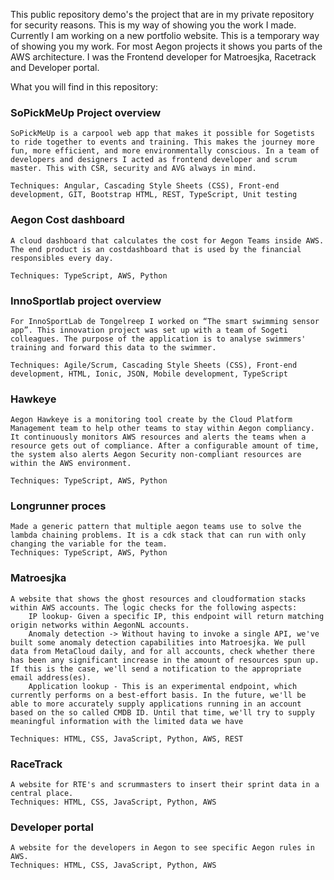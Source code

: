 This public repository demo's the project that are in my private repository for security reasons. This is my way of showing you the work I made.
Currently I am working on a new portfolio website. This is a temporary way of showing you my work. 
For most Aegon projects it shows you parts of the AWS architecture. I was the Frontend developer for Matroesjka, Racetrack and Developer portal.

What you will find in this repository:

### SoPickMeUp Project overview
    SoPickMeUp is a carpool web app that makes it possible for Sogetists to ride together to events and training. This makes the journey more fun, more efficient, and more environmentally conscious. In a team of developers and designers I acted as frontend developer and scrum master. This with CSR, security and AVG always in mind.

    Techniques: Angular, Cascading Style Sheets (CSS), Front-end development, GIT, Bootstrap HTML, REST, TypeScript, Unit testing

### Aegon Cost dashboard
    A cloud dashboard that calculates the cost for Aegon Teams inside AWS.  The end product is an costdashboard that is used by the financial responsibles every day.
    
    Techniques: TypeScript, AWS, Python


### InnoSportlab project overview
    For InnoSportLab de Tongelreep I worked on “The smart swimming sensor app”. This innovation project was set up with a team of Sogeti colleagues. The purpose of the application is to analyse swimmers' training and forward this data to the swimmer.
    
    Techniques: Agile/Scrum, Cascading Style Sheets (CSS), Front-end development, HTML, Ionic, JSON, Mobile development, TypeScript


### Hawkeye
	Aegon Hawkeye is a monitoring tool create by the Cloud Platform Management team to help other teams to stay within Aegon compliancy.  
    It continuously monitors AWS resources and alerts the teams when a resource gets out of compliance. After a configurable amount of time, the system also alerts Aegon Security non-compliant resources are within the AWS environment.

    Techniques: TypeScript, AWS, Python

### Longrunner proces
    Made a generic pattern that multiple aegon teams use to solve the lambda chaining problems. It is a cdk stack that can run with only changing the variable for the team.
    Techniques: TypeScript, AWS, Python

### Matroesjka
    A website that shows the ghost resources and cloudformation stacks within AWS accounts. The logic checks for the following aspects:
        IP lookup- Given a specific IP, this endpoint will return matching origin networks within AegonNL accounts.
        Anomaly detection -> Without having to invoke a single API, we've built some anomaly detection capabilities into Matroesjka. We pull data from MetaCloud daily, and for all accounts, check whether there has been any significant increase in the amount of resources spun up. If this is the case, we'll send a notification to the appropriate email address(es).
        Application lookup - This is an experimental endpoint, which currently performs on a best-effort basis. In the future, we'll be able to more accurately supply applications running in an account based on the so called CMDB ID. Until that time, we'll try to supply meaningful information with the limited data we have

    Techniques: HTML, CSS, JavaScript, Python, AWS, REST

### RaceTrack
    A website for RTE's and scrummasters to insert their sprint data in a central place.
    Techniques: HTML, CSS, JavaScript, Python, AWS

### Developer portal
    A website for the developers in Aegon to see specific Aegon rules in AWS.
    Techniques: HTML, CSS, JavaScript, Python, AWS
